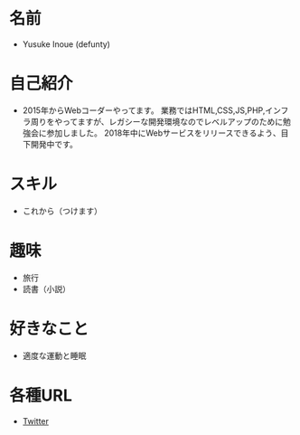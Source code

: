 # 名前
 * Yusuke Inoue (defunty)

# 自己紹介
 * 2015年からWebコーダーやってます。
業務ではHTML,CSS,JS,PHP,インフラ周りをやってますが、レガシーな開発環境なのでレベルアップのために勉強会に参加しました。
2018年中にWebサービスをリリースできるよう、目下開発中です。

# スキル
 * これから（つけます）

# 趣味
 * 旅行
 * 読書（小説）

# 好きなこと
  * 適度な運動と睡眠

# 各種URL
 * [Twitter](https://twitter.com/defunty_jp/)
